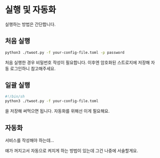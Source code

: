 # 실행 및 자동화
실행하는 방법은 간단합니다.

## 처음 실행
```sh
python3 ./twoot.py -f your-config-file.toml -p password
```

처음 실행한 경우 비밀번호 작성이 필요합니다. 이후엔 암호화된 스트로지에 저장해 자동 로그인하니 참고해주세요.

## 일괄 실행
```sh
#!/bin/sh
python3 ./twoot.py -f your-config-file.toml
```
을 저장해 써먹으면 됩니다. 자동화를 위해선 이게 필요해요.

## 자동화
서비스를 작성해야 하는데...

얘가 꺼지고서 자동으로 켜지게 하는 방법이 있는데 그건 나중에 서술할게요.